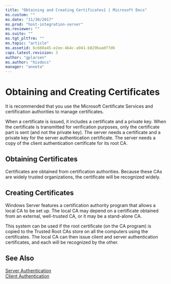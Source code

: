 ```yaml
---
title: "Obtaining and Creating Certificates1 | Microsoft Docs"
ms.custom: ""
ms.date: "11/30/2017"
ms.prod: "host-integration-server"
ms.reviewer: ""
ms.suite: ""
ms.tgt_pltfrm: ""
ms.topic: "article"
ms.assetid: 6c660a45-e2ee-4b4c-a941-b829baa0f7d6
caps.latest.revision: 3
author: "gplarsen"
ms.author: "hisdocs"
manager: "anneta"
---
```

# Obtaining and Creating Certificates
It is recommended that you use the Microsoft Certificate Services and certification authorities to manage certificates.  
  
 When a certificate is issued, it includes a certificate and a private key. When the certificate is transmitted for verification purposes, only the certificate part is sent (and not the private key). The server needs a certificate and a private key for the server authentication certificate. The server needs a copy of the client authentication certificate for its root CA.  
  
## Obtaining Certificates  
 Certificates are obtained from certification authorities. Because these CAs are widely trusted organizations, the certificate will be recognized widely.  
  
## Creating Certificates  
 Windows Server features a certification authority program that allows a local CA to be set up. The local CA may depend on a certificate obtained from an external, well-trusted CA, or it may be a stand-alone CA.  
  
 This system can be used if the root certificate (on the CA program) is copied to the Trusted Root CAs store on all the computers using the certificates. The local CA can then issue client and server authentication certificates, and each will be recognized by the other.  
  
## See Also  
 [Server Authentication](../core/server-authentication1.md)   
 [Client Authentication](../core/client-authentication2.md)